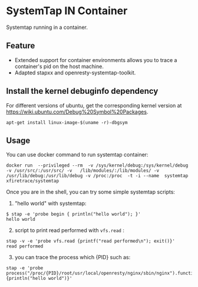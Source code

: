 # SystemTap IN Container

Systemtap running in a container.

## Feature
* Extended support for container environments allows you to trace a container's pid on the host machine.
* Adapted stapxx and openresty-systemtap-toolkit.

## Install the kernel debuginfo dependency
For different versions of ubuntu, get the corresponding kernel version at https://wiki.ubuntu.com/Debug%20Symbol%20Packages.

```shell
apt-get install linux-image-$(uname -r)-dbgsym
```

## Usage

You can use docker command to run systemtap container:

```shell
docker run  --privileged --rm  -v /sys/kernel/debug:/sys/kernel/debug -v /usr/src/:/usr/src/ -v   /lib/modules/:/lib/modules/ -v /usr/lib/debug:/usr/lib/debug -v /proc:/proc  -t -i --name  systemtap xfiretrace/systemtap
```

Once you are in the shell, you can try some simple systemtap scripts:

1. "hello world" with systemtap:
  ```
  $ stap -e 'probe begin { println("hello world"); }'
  hello world
  ```

2. script to print read performed with `vfs.read`  :
  ```
  stap -v -e 'probe vfs.read {printf("read performed\n"); exit()}'
  read performed
  ```

3. you can trace the process which {PID} such as:

```
stap -e 'probe process("/proc/{PID}/root/usr/local/openresty/nginx/sbin/nginx").function("ngx_http_log_request") {println("hello world")}'

```


